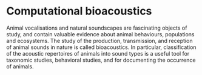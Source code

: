 # Computational bioacoustics

Animal vocalisations and natural soundscapes are fascinating objects of study, and contain valuable evidence about animal behaviours, populations and ecosystems.
The study of the production, transmission, and reception of animal sounds in nature is called bioacoustics.
In particular, classification of the acoustic repertoires of animals into sound types is a useful tool for taxonomic studies, behavioral studies, and for documenting the occurrence of animals.
